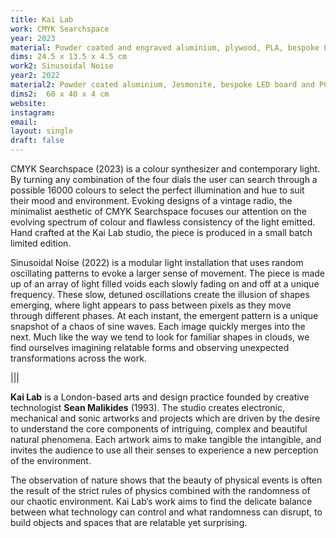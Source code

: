 ```yaml
---
title: Kai Lab
work: CMYK Searchspace
year: 2023
material: Powder coated and engraved aluminium, plywood, PLA, bespoke LED board and PCB. Power cable included
dims: 24.5 x 13.5 x 4.5 cm
work2: Sinusoidal Noise
year2: 2022
material2: Powder coated aluminium, Jesmonite, bespoke LED board and PCB
dims2:  60 x 40 x 4 cm
website: 
instagram:
email:
layout: single
draft: false
---
```


CMYK Searchspace (2023) is a colour synthesizer and contemporary light. By turning any combination of the four dials the user can search through a possible 16000 colours to select the perfect illumination and hue to suit their mood and environment. Evoking designs of a vintage radio, the minimalist aesthetic of CMYK Searchspace focuses our attention on the evolving spectrum of colour and flawless consistency of the light emitted. Hand crafted at the Kai Lab studio, the piece is produced in a small batch limited edition.

Sinusoidal Noise (2022) is a modular light installation that uses random oscillating patterns to evoke a larger sense of movement. The piece is made up of an array of light filled voids each slowly fading on and off at a unique frequency. These slow, detuned oscillations create the illusion of shapes emerging, where light appears to pass between pixels as they move through different phases. At each instant, the emergent pattern is a unique snapshot of a chaos of sine waves. Each image quickly merges into the next. Much like the way we tend to look for familiar shapes in clouds, we find ourselves imagining relatable forms and observing unexpected transformations across the work.

|||

<b>Kai Lab</b> is a London-based arts and design practice founded by creative technologist <b>Sean Malikides</b> (1993). The studio creates electronic, mechanical and sonic artworks and projects which are driven by the desire to understand the core components of intriguing, complex and beautiful natural phenomena. Each artwork aims to make tangible the intangible, and invites the audience to use all their senses to experience a new perception of the environment.

The observation of nature shows that the beauty of physical events is often the result of the strict rules of physics combined with the randomness of our chaotic environment. Kai Lab’s work aims to find the delicate balance between what technology can control and what randomness can disrupt, to build objects and spaces that are relatable yet surprising.
